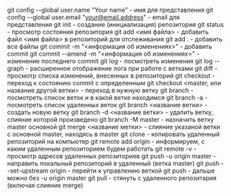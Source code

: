git config --global user.name "Your name" - имя для представления
git config --global user.email "your@email.address" - email для представления
git init - создание (инициализация) репозитория
git status - просмотр состояния репозитория
git add <имя файла> - добавить файл <имя файла> в репозиторий для отслеживания
git add . - добавить все файлы
git commit -m "<информация об изменениях>" - добавить commit
git commit --amend -m "<информация об изменениях>" - изменение последнего commit
git log - посмотреть изменения
git log --graph - расширенное отображение лога при работе с ветками
git diff - просмотр списка изменений, внесенных в репозиторий
git checkout <ID> - переход к состоянию commit c определенным <ID>
git checkout <master, или название другой ветки> - переход в нужную ветку
git branch - посмотреть список веток и в какой ветке находимся
git branch -a - посмотреть список удаленных веток
git branch <название ветки> - создать новую ветку
git branch -d <название ветки> - удалить ветку, слияние которой произведено
git branch -M master - назначить ветку master основной
git merge <название метки> - слияние указаной ветки с основной master, находясь в master
git clone <internet address> - копировать удаленный репозиторий на компьютер
git remote add origin <internet address> - информируем, c каким удаленным репозиторием будем работать
git remote -v - просмотр адресов удаленных репозиториев
git push -u origin master - направить локальный репозиторий в удаленный (ветка master)
git push --set-upstream origin <branch> - перейти к управлению веткой <branch>
git push - дальше можно без -u origin master
git pull  - стянуть с удаленного репозитария (включая слияние merge)